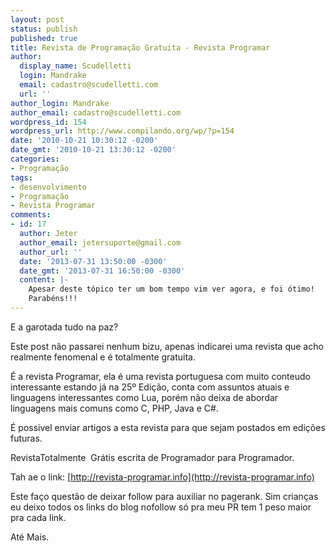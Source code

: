 ```yaml
---
layout: post
status: publish
published: true
title: Revista de Programação Gratuita - Revista Programar
author:
  display_name: Scudelletti
  login: Mandrake
  email: cadastro@scudelletti.com
  url: ''
author_login: Mandrake
author_email: cadastro@scudelletti.com
wordpress_id: 154
wordpress_url: http://www.compilando.org/wp/?p=154
date: '2010-10-21 10:30:12 -0200'
date_gmt: '2010-10-21 13:30:12 -0200'
categories:
- Programação
tags:
- desenvolvimento
- Programação
- Revista Programar
comments:
- id: 17
  author: Jeter
  author_email: jetersuporte@gmail.com
  author_url: ''
  date: '2013-07-31 13:50:00 -0300'
  date_gmt: '2013-07-31 16:50:00 -0300'
  content: |-
    Apesar deste tópico ter um bom tempo vim ver agora, e foi ótimo!
    Parabéns!!!
---
```

E a garotada tudo na paz?

Este post não passarei nenhum bizu, apenas indicarei uma revista que acho realmente fenomenal e é totalmente gratuita.

É a revista Programar, ela é uma revista portuguesa com muito conteudo interessante estando já na 25º Edição, conta com assuntos atuais e linguagens interessantes como Lua, porém não deixa de abordar linguagens mais comuns como C, PHP, Java e C#.

É possivel enviar artigos a esta revista para que sejam postados em edições futuras.

RevistaTotalmente  Grátis escrita de Programador para Programador.

Tah ae o link: [http://revista-programar.info](http://revista-programar.info)

Este faço questão de deixar follow para auxiliar no pagerank. Sim crianças eu deixo todos os links do blog nofollow só pra meu PR tem 1 peso maior pra cada link.

Até Mais.